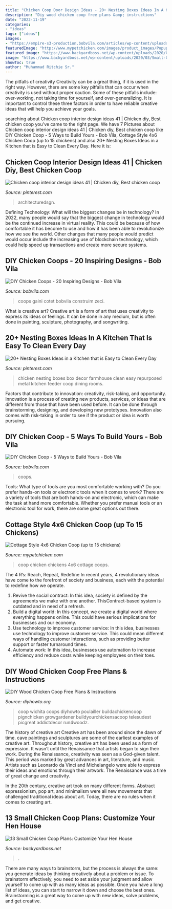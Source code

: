 ```yaml
---
title: "Chicken Coop Door Design Ideas - 20+ Nesting Boxes Ideas In A Kitchen That Is Easy To Clean Every Day"
description: "Diy wood chicken coop free plans &amp; instructions"
date: "2022-11-19"
categories:
- "ideas"
tags: ["ideas"]
images:
- "https://empire-s3-production.bobvila.com/articles/wp-content/uploads/2016/06/DIY_Chicken_Coop_LandscapeAndUrbanism.jpg"
featuredImage: "http://www.mypetchicken.com/images/product_images/Popup/BB-A46-(8).jpg"
featured_image: "https://www.backyardboss.net/wp-content/uploads/2020/03/Small-Chicken-Coop-with-Planter.jpg"
image: "https://www.backyardboss.net/wp-content/uploads/2020/03/Small-Chicken-Coop-with-Planter.jpg"
ShowToc: true
author: "Muhammad Ritchie Sr."
---
```



The pitfalls of creativity
Creativity can be a great thing, if it is used in the right way. However, there are some key pitfalls that can occur when creativity is used without proper caution. Some of these pitfalls include: over-working, not taking time for yourself, and over-generalizing. It is important to control these three factors in order to have reliable creative ideas that will help you achieve your goals.

	

		
searching about Chicken coop interior design ideas 41 | Chicken diy, Best chicken coop you've came to the right page. We have 7 Pictures about Chicken coop interior design ideas 41 | Chicken diy, Best chicken coop like DIY Chicken Coop - 5 Ways to Build Yours - Bob Vila, Cottage Style 4x6 Chicken Coop (up to 15 chickens) and also 20+ Nesting Boxes Ideas in a Kitchen that is Easy to Clean Every Day. Here it is:
		
    
## Chicken Coop Interior Design Ideas 41 | Chicken Diy, Best Chicken Coop

<img loading=lazy src="https://i.pinimg.com/736x/e9/93/82/e99382736543ba46ce827b575a470859.jpg" onerror="this.onerror=null;this.src='https://tse1.mm.bing.net/th?id=OIP.lUAWGB73k0ErgGwBRM0iZQHaKX&amp;pid=15.1';" alt="Chicken coop interior design ideas 41 | Chicken diy, Best chicken coop">

_Source: pinterest.com_

>architecturedsgn. 

	

Defining Technology: What will the biggest changes be in technology?
In 2022, many people would say that the biggest change in technology would be the continued increase in virtual reality. This could be because of how comfortable it has become to use and how it has been able to revolutionize how we see the world. Other changes that many people would predict would occur include the increasing use of blockchain technology, which could help speed up transactions and create more secure systems.

    
## DIY Chicken Coops - 20 Inspiring Designs - Bob Vila

<img loading=lazy src="https://empire-s3-production.bobvila.com/slides/9128/original/modern_chicken_coop.jpg?1591909972" onerror="this.onerror=null;this.src='https://tse4.mm.bing.net/th?id=OIP.qsfj6ODieDWT5j_nq6XCfgHaJ4&amp;pid=15.1';" alt="DIY Chicken Coops - 20 Inspiring Designs - Bob Vila">

_Source: bobvila.com_

>coops gaini cotet bobvila construim zeci. 

	

What is creative art?
Creative art is a form of art that uses creativity to express its ideas or feelings. It can be done in any medium, but is often done in painting, sculpture, photography, and songwriting.

    
## 20+ Nesting Boxes Ideas In A Kitchen That Is Easy To Clean Every Day

<img loading=lazy src="https://i.pinimg.com/736x/e5/8c/09/e58c095ab2dfbceb10adfae6d307545a.jpg" onerror="this.onerror=null;this.src='https://tse4.mm.bing.net/th?id=OIP.bvDUeaGVW7W1sTargA1zawHaHa&amp;pid=15.1';" alt="20+ Nesting Boxes Ideas in a Kitchen that is Easy to Clean Every Day">

_Source: pinterest.com_

>chicken nesting boxes box decor farmhouse clean easy repurposed metal kitchen feeder coop dining rooms. 

	

Factors that contribute to innovation: creativity, risk-taking, and opportunity.
Innovation is a process of creating new products, services, or ideas that are different from those that have been used before. It can be done through brainstorming, designing, and developing new prototypes. Innovation also comes with risk-taking in order to see if the product or idea is worth pursuing.

    
## DIY Chicken Coop - 5 Ways To Build Yours - Bob Vila

<img loading=lazy src="https://empire-s3-production.bobvila.com/articles/wp-content/uploads/2016/06/DIY_Chicken_Coop_LandscapeAndUrbanism.jpg" onerror="this.onerror=null;this.src='https://tse4.mm.bing.net/th?id=OIP.H3tX_WHClaC6DzuZmw7TIwHaJ4&amp;pid=15.1';" alt="DIY Chicken Coop - 5 Ways to Build Yours - Bob Vila">

_Source: bobvila.com_

>coops. 

	

Tools: What type of tools are you most comfortable working with?
Do you prefer hands-on tools or electronic tools when it comes to work? There are a variety of tools that are both hands-on and electronic, which can make the task at hand more comfortable. Whether you prefer manual tools or an electronic tool for work, there are some great options out there.

    
## Cottage Style 4x6 Chicken Coop (up To 15 Chickens)

<img loading=lazy src="http://www.mypetchicken.com/images/product_images/Popup/BB-A46-(8).jpg" onerror="this.onerror=null;this.src='https://tse3.mm.bing.net/th?id=OIP.-KQLY1l9hA6uNqxFlkM3HwHaLG&amp;pid=15.1';" alt="Cottage Style 4x6 Chicken Coop (up to 15 chickens)">

_Source: mypetchicken.com_

>coop chicken chickens 4x6 cottage coops. 

	

The 4 R’s: Reach, Repeat, Redefine
In recent years, 4 revolutionary ideas have come to the forefront of society and business, each with the potential to redefine how we operate.
1. Revive the social contract: In this idea, society is defined by the agreements we make with one another. ThisContract-based system is outdated and in need of a refresh.
2. Build a digital world: In this concept, we create a digital world where everything happens online. This could have serious implications for businesses and our economy.
3. Use technology to improve customer service: In this idea, businesses use technology to improve customer service. This could mean different ways of handling customer interactions, such as providing better support or faster turnaround times. 
4. Automate work: In this idea, businesses use automation to increase efficiency and reduce costs while keeping employees on their toes.

    
## DIY Wood Chicken Coop Free Plans &amp; Instructions

<img loading=lazy src="https://www.diyhowto.org/wp-content/uploads/DIYHowto-DIY-Wood-Chicken-Coop-Free-Plans-02.jpg" onerror="this.onerror=null;this.src='https://tse3.mm.bing.net/th?id=OIP.Y3HVP4xP8SPCObrTphEhGQHaPz&amp;pid=15.1';" alt="DIY Wood Chicken Coop Free Plans &amp; Instructions">

_Source: diyhowto.org_

>coop wichita coops diyhowto poulailler buildachickencoop pignchicken growgardener buildyourchickensacoop telesudest picgreat addictdecor run4woodz. 

	

The history of creative art
Creative art has been around since the dawn of time. cave paintings and sculptures are some of the earliest examples of creative art. Throughout history, creative art has been used as a form of expression. It wasn’t until the Renaissance that artists began to sign their work.
During the Renaissance, creativity was seen as a God-given talent. This period was marked by great advances in art, literature, and music. Artists such as Leonardo da Vinci and Michelangelo were able to express their ideas and emotions through their artwork. The Renaissance was a time of great change and creativity.

In the 20th century, creative art took on many different forms. Abstract expressionism, pop art, and minimalism were all new movements that challenged traditional ideas about art. Today, there are no rules when it comes to creating art.

    
## 13 Small Chicken Coop Plans: Customize Your Hen House

<img loading=lazy src="https://www.backyardboss.net/wp-content/uploads/2020/03/Small-Chicken-Coop-with-Planter.jpg" onerror="this.onerror=null;this.src='https://tse4.mm.bing.net/th?id=OIP.iJc8nmqyoXCJeCsy8Oj21wHaHa&amp;pid=15.1';" alt="13 Small Chicken Coop Plans: Customize Your Hen House">

_Source: backyardboss.net_

>. 

	

There are many ways to brainstorm, but the process is always the same: you generate ideas by thinking creatively about a problem or issue. To brainstorm effectively, you need to set aside your judgment and allow yourself to come up with as many ideas as possible. Once you have a long list of ideas, you can start to narrow it down and choose the best ones. Brainstorming is a great way to come up with new ideas, solve problems, and get creative.

